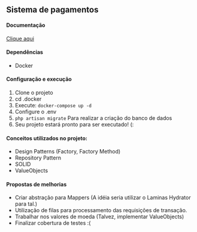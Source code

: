 ## Sistema de pagamentos

#### Documentação
[Clique aqui](api.md)

#### Dependências
 * Docker

#### Configuração e execução
1. Clone o projeto
2. cd .docker
3. Execute: `docker-compose up -d`
4. Configure o .env
5. `php artisan migrate` Para realizar a criação do banco de dados
5. Seu projeto estará pronto para ser executado! (:

#### Conceitos utilizados no projeto:
* Design Patterns (Factory, Factory Method)
* Repository Pattern
* SOLID
* ValueObjects

#### Propostas de melhorias
* Criar abstração para Mappers (A idéia seria utilizar o Laminas Hydrator para tal.)
* Utilização de filas para processamento das requisições de transação.
* Trabalhar nos valores de moeda (Talvez, implementar ValueObjects)
* Finalizar cobertura de testes :(

